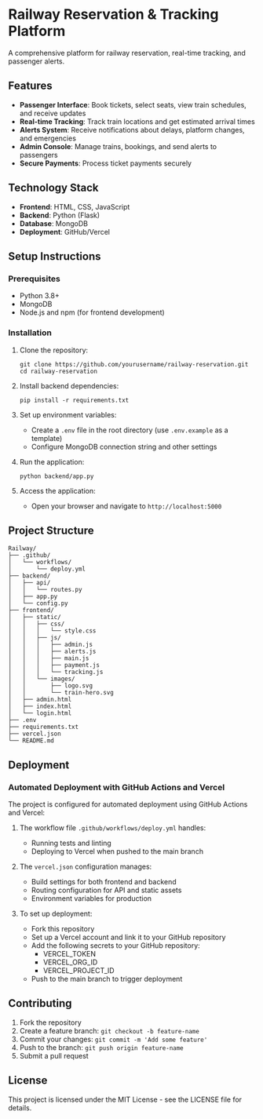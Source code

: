 # Railway Reservation & Tracking Platform

A comprehensive platform for railway reservation, real-time tracking, and passenger alerts.

## Features

- **Passenger Interface**: Book tickets, select seats, view train schedules, and receive updates
- **Real-time Tracking**: Track train locations and get estimated arrival times
- **Alerts System**: Receive notifications about delays, platform changes, and emergencies
- **Admin Console**: Manage trains, bookings, and send alerts to passengers
- **Secure Payments**: Process ticket payments securely

## Technology Stack

- **Frontend**: HTML, CSS, JavaScript
- **Backend**: Python (Flask)
- **Database**: MongoDB
- **Deployment**: GitHub/Vercel

## Setup Instructions

### Prerequisites

- Python 3.8+
- MongoDB
- Node.js and npm (for frontend development)

### Installation

1. Clone the repository:
   ```
   git clone https://github.com/yourusername/railway-reservation.git
   cd railway-reservation
   ```

2. Install backend dependencies:
   ```
   pip install -r requirements.txt
   ```

3. Set up environment variables:
   - Create a `.env` file in the root directory (use `.env.example` as a template)
   - Configure MongoDB connection string and other settings

4. Run the application:
   ```
   python backend/app.py
   ```

5. Access the application:
   - Open your browser and navigate to `http://localhost:5000`

## Project Structure

```
Railway/
├── .github/
│   └── workflows/
│       └── deploy.yml
├── backend/
│   ├── api/
│   │   └── routes.py
│   ├── app.py
│   └── config.py
├── frontend/
│   ├── static/
│   │   ├── css/
│   │   │   └── style.css
│   │   ├── js/
│   │   │   ├── admin.js
│   │   │   ├── alerts.js
│   │   │   ├── main.js
│   │   │   ├── payment.js
│   │   │   └── tracking.js
│   │   └── images/
│   │       ├── logo.svg
│   │       └── train-hero.svg
│   ├── admin.html
│   ├── index.html
│   └── login.html
├── .env
├── requirements.txt
├── vercel.json
└── README.md
```

## Deployment

### Automated Deployment with GitHub Actions and Vercel

The project is configured for automated deployment using GitHub Actions and Vercel:

1. The workflow file `.github/workflows/deploy.yml` handles:
   - Running tests and linting
   - Deploying to Vercel when pushed to the main branch

2. The `vercel.json` configuration manages:
   - Build settings for both frontend and backend
   - Routing configuration for API and static assets
   - Environment variables for production

3. To set up deployment:
   - Fork this repository
   - Set up a Vercel account and link it to your GitHub repository
   - Add the following secrets to your GitHub repository:
     - VERCEL_TOKEN
     - VERCEL_ORG_ID
     - VERCEL_PROJECT_ID
   - Push to the main branch to trigger deployment

## Contributing

1. Fork the repository
2. Create a feature branch: `git checkout -b feature-name`
3. Commit your changes: `git commit -m 'Add some feature'`
4. Push to the branch: `git push origin feature-name`
5. Submit a pull request

## License

This project is licensed under the MIT License - see the LICENSE file for details.